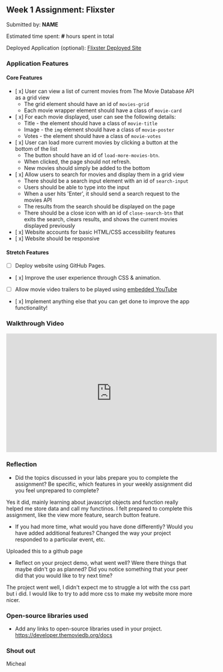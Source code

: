 
## Week 1 Assignment: Flixster

Submitted by: **NAME**

Estimated time spent: **#** hours spent in total

Deployed Application (optional): [Flixster Deployed Site](ADD_LINK_HERE)

### Application Features

#### Core Features

- [ x] User can view a list of current movies from The Movie Database API as a grid view
  - The grid element should have an id of `movies-grid`
  - Each movie wrapper element should have a class of `movie-card`
- [ x] For each movie displayed, user can see the following details:
  - Title - the element should have a class of `movie-title`
  - Image - the `img` element should have a class of `movie-poster`
  - Votes - the element should have a class of `movie-votes`
- [ x] User can load more current movies by clicking a button at the bottom of the list
  - The button should have an id of `load-more-movies-btn`.
  - When clicked, the page should not refresh.
  - New movies should simply be added to the bottom
- [ x] Allow users to search for movies and display them in a grid view
  - There should be a search input element with an id of `search-input`
  - Users should be able to type into the input
  - When a user hits 'Enter', it should send a search request to the movies API
  - The results from the search should be displayed on the page
  - There should be a close icon with an id of `close-search-btn` that exits the search, clears results, and shows the current movies displayed previously
- [ x] Website accounts for basic HTML/CSS accessibility features
- [ x] Website should be responsive

#### Stretch Features

- [ ] Deploy website using GitHub Pages.
- [ x] Improve the user experience through CSS & animation.
- [ ] Allow movie video trailers to be played using [embedded YouTube](https://support.google.com/youtube/answer/171780?hl=en)
- [ x] Implement anything else that you can get done to improve the app functionality!

### Walkthrough Video

<iframe width="560" height="315" src="https://www.youtube.com/embed/t6j6CWWX8ts" title="YouTube video player" frameborder="0" allow="accelerometer; autoplay; clipboard-write; encrypted-media; gyroscope; picture-in-picture; web-share" allowfullscreen></iframe>

### Reflection

- Did the topics discussed in your labs prepare you to complete the assignment? Be specific, which features in your weekly assignment did you feel unprepared to complete? 

Yes it did, mainly learning about javascript objects and function really helped me store data and call my functinos.  I felt prepared to complete this assignment, like the view more feature, search button feature.

- If you had more time, what would you have done differently? Would you have added additional features? Changed the way your project responded to a particular event, etc. 
  
Uploaded this to a github page

- Reflect on your project demo, what went well? Were there things that maybe didn't go as planned? Did you notice something that your peer did that you would like to try next time?

The project went well, I didn't expect me to struggle a lot with the css part but i did. I would like to try to add more css to make my website more more nicer. 

### Open-source libraries used

- Add any links to open-source libraries used in your project.
https://developer.themoviedb.org/docs

### Shout out

Micheal 